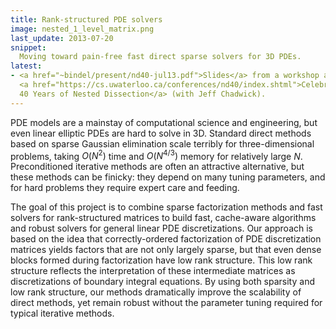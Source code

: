 ```yaml
---
title: Rank-structured PDE solvers
image: nested_1_level_matrix.png
last_update: 2013-07-20
snippet:
  Moving toward pain-free fast direct sparse solvers for 3D PDEs.
latest:
- <a href="~bindel/present/nd40-jul13.pdf">Slides</a> from a workshop at Waterloo
  <a href="https://cs.uwaterloo.ca/conferences/nd40/index.shtml">Celebrating 
  40 Years of Nested Dissection</a> (with Jeff Chadwick).
---
```


PDE models are a mainstay of computational science and engineering,
but even linear elliptic PDEs are hard to solve in 3D.  Standard
direct methods based on sparse Gaussian elimination scale terribly for
three-dimensional problems, taking $O(N^2)$ time and $O(N^{4/3})$
memory for relatively large $N$.  Preconditioned iterative methods are
often an attractive alternative, but these methods can be finicky:
they depend on many tuning parameters, and for hard problems they
require expert care and feeding.

The goal of this project is to combine sparse factorization methods
and fast solvers for rank-structured matrices to build fast,
cache-aware algorithms and robust solvers for general linear PDE
discretizations.  Our approach is based on the idea that
correctly-ordered factorization of PDE discretization matrices yields
factors that are not only largely sparse, but that even dense blocks
formed during factorization have low rank structure.  This low rank
structure reflects the interpretation of these intermediate matrices
as discretizations of boundary integral equations.  By using both
sparsity and low rank structure, our methods dramatically improve the
scalability of direct methods, yet remain robust without the parameter
tuning required for typical iterative methods.
